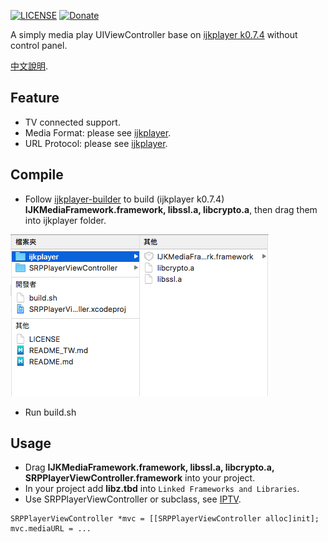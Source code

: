 [![LICENSE](https://img.shields.io/badge/License-MIT-green.svg?style=flat-square)](LICENSE)
[![Donate](https://img.shields.io/badge/Donate-PayPal-yellow.svg?style=flat-square)](https://www.paypal.com/cgi-bin/webscr?cmd=_s-xclick&hosted_button_id=LC58N7VZUST5N)


A simply media play UIViewController base on [ijkplayer k0.7.4][1] without control panel.

[中文說明][3].


## Feature
- TV connected support.
- Media Format: please see [ijkplayer][4].
- URL Protocol: please see [ijkplayer][4].


## Compile
- Follow [ijkplayer-builder][2] to build (ijkplayer k0.7.4) **IJKMediaFramework.framework, libssl.a, libcrypto.a**, then drag them into ijkplayer folder. 

![](README/1.png)

- Run build.sh


## Usage
- Drag **IJKMediaFramework.framework, libssl.a, libcrypto.a, SRPPlayerViewController.framework** into your project.
- In your project add **libz.tbd** into `Linked Frameworks and Libraries`.
- Use SRPPlayerViewController or subclass, see [IPTV].

```objc
SRPPlayerViewController *mvc = [[SRPPlayerViewController alloc]init];
mvc.mediaURL = ...
```





[1]: https://github.com/Bilibili/ijkplayer/releases/tag/k0.7.4 "k0.7.4"
[2]: https://github.com/shinrenpan/ijkplayer-builder
[3]: README_TW.md
[4]: https://github.com/Bilibili/ijkplayer "ijkplayer"
[IPTV]: https://github.com/shinrenpan/IPTV
